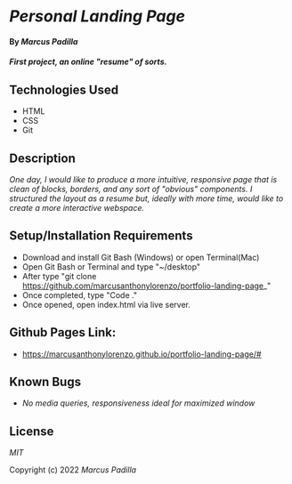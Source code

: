 # _Personal Landing Page_

#### By _**Marcus Padilla**_

#### _First project, an online "resume" of sorts._

## Technologies Used

* HTML
* CSS
* Git

## Description

_One day, I would like to produce a more intuitive, responsive page that is clean of blocks, borders, and any sort of "obvious" components. I structured the layout as a resume but, ideally with more time, would like to create a more interactive webspace._

## Setup/Installation Requirements

* Download and install Git Bash (Windows) or open Terminal(Mac)
* Open Git Bash or Terminal and type "~/desktop"
* After type "git clone https://github.com/marcusanthonylorenzo/portfolio-landing-page_"
* Once completed, type "Code ."
* Once opened, open index.html via live server.


## Github Pages Link:

* https://marcusanthonylorenzo.github.io/portfolio-landing-page/#


## Known Bugs

* _No media queries, responsiveness ideal for maximized window_

## License

_MIT_

Copyright (c) 2022 _Marcus Padilla_
